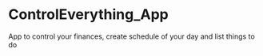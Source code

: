# ControlEverything_App
App to control your finances, create schedule of your day and list things to do
